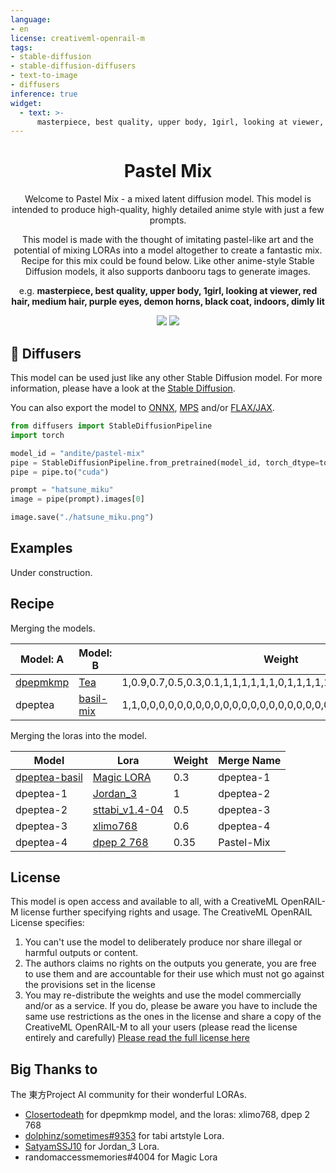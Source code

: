```yaml
---
language:
- en
license: creativeml-openrail-m
tags:
- stable-diffusion
- stable-diffusion-diffusers
- text-to-image
- diffusers
inference: true
widget:
  - text: >-
      masterpiece, best quality, upper body, 1girl, looking at viewer, red hair, medium hair, purple eyes, demon horns, black coat, indoors, dimly lit
---
```

<center><h1><b>Pastel Mix</b></h1></center>
 <p align="center">Welcome to Pastel Mix - a mixed latent diffusion model. This model is intended to produce high-quality, highly detailed anime style with just a few prompts.</p>

   <p align="center">This model is made with the thought of imitating pastel-like art and the potential of mixing LORAs into a model altogether to create a fantastic mix. 
   Recipe for this mix could be found below. Like other anime-style Stable Diffusion models, it also supports danbooru tags to generate images. </p>

<p align="center">e.g. <b>masterpiece, best quality, upper body, 1girl, looking at viewer, red hair, medium hair, purple eyes, demon horns, black coat, indoors, dimly lit</b></p>

<p align="center"><img src="https://huggingface.co/andite/Pastel-Mix/resolve/main/example-images/grid-0020.png">
<img src="https://huggingface.co/andite/Pastel-Mix/resolve/main/example-images/grid-0018.png"></p>


## 🧨 Diffusers

This model can be used just like any other Stable Diffusion model. For more information,
please have a look at the [Stable Diffusion](https://huggingface.co/docs/diffusers/api/pipelines/stable_diffusion).

You can also export the model to [ONNX](https://huggingface.co/docs/diffusers/optimization/onnx), [MPS](https://huggingface.co/docs/diffusers/optimization/mps) and/or [FLAX/JAX]().

```python
from diffusers import StableDiffusionPipeline
import torch

model_id = "andite/pastel-mix"
pipe = StableDiffusionPipeline.from_pretrained(model_id, torch_dtype=torch.float16)
pipe = pipe.to("cuda")

prompt = "hatsune_miku"
image = pipe(prompt).images[0]

image.save("./hatsune_miku.png")
```


## Examples

Under construction.

## Recipe

Merging the models.

| Model: A | Model: B | Weight | Base alpha | Merge Name |
| --- | --- | --- | --- | --- |
| [dpepmkmp](https://huggingface.co/closertodeath/dpepmkmp)  | [Tea](https://huggingface.co/andite/desserts) | 1,0.9,0.7,0.5,0.3,0.1,1,1,1,1,1,1,0,1,1,1,1,1,1,0.1,0.3,0.5,0.7,0.9,1 | 0 | dpeptea |
| dpeptea | [basil-mix](https://huggingface.co/nuigurumi/basil_mix) | 1,1,0,0,0,0,0,0,0,0,0,0,0,0,0,0,0,0,0,0,0,0,0,0,0 | 0 | dpeptea-basil |

Merging the loras into the model.

| Model | Lora | Weight | Merge Name |
| --- | --- | --- | --- |
| [dpeptea-basil](https://huggingface.co/closertodeath/dpepteahands3) | [Magic LORA](https://cdn.discordapp.com/attachments/1065289257243115540/1066346221876301845/MagicLORA.pt) | 0.3 | dpeptea-1 |
| dpeptea-1 | [Jordan_3](https://huggingface.co/SatyamSSJ10/ConceptArt) | 1 | dpeptea-2 |
| dpeptea-2 | [sttabi_v1.4-04](https://huggingface.co/dolphinz/stlora) | 0.5 | dpeptea-3 |
| dpeptea-3 | [xlimo768](https://huggingface.co/closertodeath/ctdlora) | 0.6 | dpeptea-4 |
| dpeptea-4 | [dpep 2 768](https://huggingface.co/closertodeath/ctdlora)| 0.35 | Pastel-Mix |

## License

This model is open access and available to all, with a CreativeML OpenRAIL-M license further specifying rights and usage.
The CreativeML OpenRAIL License specifies: 

1. You can't use the model to deliberately produce nor share illegal or harmful outputs or content.
2. The authors claims no rights on the outputs you generate, you are free to use them and are accountable for their use which must not go against the provisions set in the license
3. You may re-distribute the weights and use the model commercially and/or as a service. If you do, please be aware you have to include the same use restrictions as the ones in the license and share a copy of the CreativeML OpenRAIL-M to all your users (please read the license entirely and carefully)
[Please read the full license here](https://huggingface.co/spaces/CompVis/stable-diffusion-license)

## Big Thanks to

The 東方Project AI community for their wonderful LORAs.

- [Closertodeath](https://huggingface.co/closertodeath) for dpepmkmp model, and the loras: xlimo768, dpep 2 768
- [dolphinz/sometimes#9353](https://huggingface.co/dolphinz) for tabi artstyle Lora.
- [SatyamSSJ10](https://huggingface.co/SatyamSSJ10/ConceptArt) for Jordan_3 Lora.
- randomaccessmemories#4004 for Magic Lora